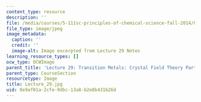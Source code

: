 ```yaml
---
content_type: resource
description: ''
file: /media/courses/5-111sc-principles-of-chemical-science-fall-2014/8e9af01a2cfe9dbc13a8b2e8b431b26d_Lecture_29.jpg
file_type: image/jpeg
image_metadata:
  caption: ''
  credit: ''
  image-alt: Image excerpted from Lecture 29 Notes
learning_resource_types: []
ocw_type: OCWImage
parent_title: 'Lecture 29: Transition Metals: Crystal Field Theory Part II'
parent_type: CourseSection
resourcetype: Image
title: Lecture_29.jpg
uid: 8e9af01a-2cfe-9dbc-13a8-b2e8b431b26d
---
```

